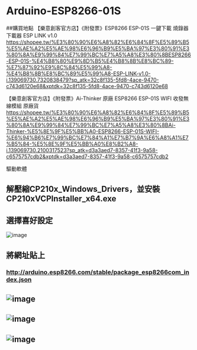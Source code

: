 # Arduino-ESP8266-01S
##購買地點
【樂意創客官方店】《附發票》ESP8266 ESP-01S 一鍵下載 燒錄器 下載器 ESP LINK v1.0
https://shopee.tw/%E3%80%90%E6%A8%82%E6%84%8F%E5%89%B5%E5%AE%A2%E5%AE%98%E6%96%B9%E5%BA%97%E3%80%91%E3%80%8A%E9%99%84%E7%99%BC%E7%A5%A8%E3%80%8BESP8266-ESP-01S-%E4%B8%80%E9%8D%B5%E4%B8%8B%E8%BC%89-%E7%87%92%E9%8C%84%E5%99%A8-%E4%B8%8B%E8%BC%89%E5%99%A8-ESP-LINK-v1.0-i.139069730.7320838479?sp_atk=32c8f135-5fd8-4ace-9470-c743d6120e68&xptdk=32c8f135-5fd8-4ace-9470-c743d6120e68

【樂意創客官方店】《附發票》Ai-Thinker 原廠 ESP8266 ESP-01S WIFI 收發無線模組 原廠貨
https://shopee.tw/%E3%80%90%E6%A8%82%E6%84%8F%E5%89%B5%E5%AE%A2%E5%AE%98%E6%96%B9%E5%BA%97%E3%80%91%E3%80%8A%E9%99%84%E7%99%BC%E7%A5%A8%E3%80%8BAi-Thinker-%E5%8E%9F%E5%BB%A0-ESP8266-ESP-01S-WIFI-%E6%94%B6%E7%99%BC%E7%84%A1%E7%B7%9A%E6%A8%A1%E7%B5%84-%E5%8E%9F%E5%BB%A0%E8%B2%A8-i.139069730.2100317523?sp_atk=d3a3aed7-8357-41f3-9a58-c6575757cdb2&xptdk=d3a3aed7-8357-41f3-9a58-c6575757cdb2

驅動軟體
## 解壓縮CP210x_Windows_Drivers，並安裝CP210xVCPInstaller_x64.exe
## 選擇喜好設定
![image](https://github.com/tiramisuisland/Arduino-ESP8266-01S/assets/146859919/c9ac501c-4e20-4a7b-b66a-7d314618f108)

## 將網址貼上
### http://arduino.esp8266.com/stable/package_esp8266com_index.json
## ![image](https://github.com/tiramisuisland/Arduino-ESP8266-01S/assets/146859919/7ee8acd2-a589-4da3-955d-fae43717ae67)
## ![image](https://github.com/tiramisuisland/Arduino-ESP8266-01S/assets/146859919/fdae71bd-36de-4988-a0cc-da9fb55ea007)
## ![image](https://github.com/tiramisuisland/Arduino-ESP8266-01S/assets/146859919/d75d9f15-6e40-4d73-8966-11142daac7c4)
